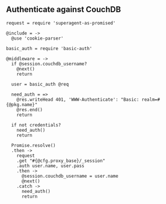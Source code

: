 Authenticate against CouchDB
----------------------------

    request = require 'superagent-as-promised'

    @include = ->
      @use 'cookie-parser'

    basic_auth = require 'basic-auth'

    @middleware = ->
      if @session.couchdb_username?
        @next()
        return

      user = basic_auth @req

      need_auth = =>
        @res.writeHead 401, 'WWW-Authenticate': "Basic: realm=#{@pkg.name}"
        @res.end()
        return

      if not credentials?
        need_auth()
        return

      Promise.resolve()
      .then ->
        request
        .get "#{@cfg.proxy_base}/_session"
        .auth user.name, user.pass
        .then ->
          @session.couchdb_username = user.name
          @next()
        .catch ->
          need_auth()
          return
